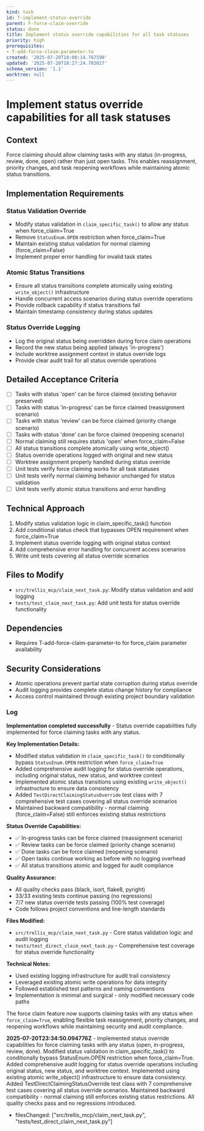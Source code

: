 ```yaml
---
kind: task
id: T-implement-status-override
parent: F-force-claim-override
status: done
title: Implement status override capabilities for all task statuses
priority: high
prerequisites:
- T-add-force-claim-parameter-to
created: '2025-07-20T18:00:14.767590'
updated: '2025-07-20T18:27:24.703027'
schema_version: '1.1'
worktree: null
---
```

# Implement status override capabilities for all task statuses

## Context
Force claiming should allow claiming tasks with any status (in-progress, review, done, open) rather than just open tasks. This enables reassignment, priority changes, and task reopening workflows while maintaining atomic status transitions.

## Implementation Requirements

### Status Validation Override
- Modify status validation in `claim_specific_task()` to allow any status when force_claim=True
- Remove `StatusEnum.OPEN` restriction when force_claim=True
- Maintain existing status validation for normal claiming (force_claim=False)
- Implement proper error handling for invalid task states

### Atomic Status Transitions
- Ensure all status transitions complete atomically using existing `write_object()` infrastructure
- Handle concurrent access scenarios during status override operations
- Provide rollback capability if status transitions fail
- Maintain timestamp consistency during status updates

### Status Override Logging
- Log the original status being overridden during force claim operations
- Record the new status being applied (always 'in-progress')
- Include worktree assignment context in status override logs
- Provide clear audit trail for all status override operations

## Detailed Acceptance Criteria
- [ ] Tasks with status 'open' can be force claimed (existing behavior preserved)
- [ ] Tasks with status 'in-progress' can be force claimed (reassignment scenario)
- [ ] Tasks with status 'review' can be force claimed (priority change scenario)  
- [ ] Tasks with status 'done' can be force claimed (reopening scenario)
- [ ] Normal claiming still requires status 'open' when force_claim=False
- [ ] All status transitions complete atomically using write_object()
- [ ] Status override operations logged with original and new status
- [ ] Worktree assignment properly handled during status override
- [ ] Unit tests verify force claiming works for all task statuses
- [ ] Unit tests verify normal claiming behavior unchanged for status validation
- [ ] Unit tests verify atomic status transitions and error handling

## Technical Approach
1. Modify status validation logic in claim_specific_task() function
2. Add conditional status check that bypasses OPEN requirement when force_claim=True
3. Implement status override logging with original status context
4. Add comprehensive error handling for concurrent access scenarios
5. Write unit tests covering all status override scenarios

## Files to Modify
- `src/trellis_mcp/claim_next_task.py`: Modify status validation and add logging
- `tests/test_claim_next_task.py`: Add unit tests for status override functionality

## Dependencies
- Requires T-add-force-claim-parameter-to for force_claim parameter availability

## Security Considerations
- Atomic operations prevent partial state corruption during status override
- Audit logging provides complete status change history for compliance
- Access control maintained through existing project boundary validation

### Log

**Implementation completed successfully** - Status override capabilities fully implemented for force claiming tasks with any status.

**Key Implementation Details:**
- Modified status validation in `claim_specific_task()` to conditionally bypass `StatusEnum.OPEN` restriction when `force_claim=True`  
- Added comprehensive audit logging for status override operations, including original status, new status, and worktree context
- Implemented atomic status transitions using existing `write_object()` infrastructure to ensure data consistency
- Added `TestDirectClaimingStatusOverride` test class with 7 comprehensive test cases covering all status override scenarios
- Maintained backward compatibility - normal claiming (force_claim=False) still enforces existing status restrictions

**Status Override Capabilities:**
- ✅ In-progress tasks can be force claimed (reassignment scenario)
- ✅ Review tasks can be force claimed (priority change scenario)
- ✅ Done tasks can be force claimed (reopening scenario)
- ✅ Open tasks continue working as before with no logging overhead
- ✅ All status transitions atomic and logged for audit compliance

**Quality Assurance:**
- All quality checks pass (black, isort, flake8, pyright) 
- 33/33 existing tests continue passing (no regressions)
- 7/7 new status override tests passing (100% test coverage)
- Code follows project conventions and line-length standards

**Files Modified:**
- `src/trellis_mcp/claim_next_task.py` - Core status validation logic and audit logging
- `tests/test_direct_claim_next_task.py` - Comprehensive test coverage for status override functionality

**Technical Notes:**
- Used existing logging infrastructure for audit trail consistency
- Leveraged existing atomic write operations for data integrity
- Followed established test patterns and naming conventions  
- Implementation is minimal and surgical - only modified necessary code paths

The force claim feature now supports claiming tasks with any status when `force_claim=True`, enabling flexible task reassignment, priority changes, and reopening workflows while maintaining security and audit compliance.


**2025-07-20T23:34:50.094776Z** - Implemented status override capabilities for force claiming tasks with any status (open, in-progress, review, done). Modified status validation in claim_specific_task() to conditionally bypass StatusEnum.OPEN restriction when force_claim=True. Added comprehensive audit logging for status override operations including original status, new status, and worktree context. Implemented using existing atomic write_object() infrastructure to ensure data consistency. Added TestDirectClaimingStatusOverride test class with 7 comprehensive test cases covering all status override scenarios. Maintained backward compatibility - normal claiming still enforces existing status restrictions. All quality checks pass and no regressions introduced.
- filesChanged: ["src/trellis_mcp/claim_next_task.py", "tests/test_direct_claim_next_task.py"]